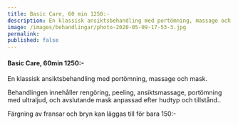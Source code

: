 ```yaml
---
title: Basic Care, 60 min 1250:-
description: En klassisk ansiktsbehandling med portömning, massage och mask.
image: /images/behandlingar/photo-2020-05-09-17-53-3.jpg
permalink:
published: false
---
```

#### Basic Care, 60min 1250:-

En klassisk ansiktsbehandling med portömning, massage och mask.

Behandlingen innehåller rengöring, peeling, ansiktsmassage, portömning med ultraljud, och avslutande mask anpassad efter hudtyp och tillstånd..

Färgning av fransar och bryn kan läggas till för bara 150:-